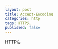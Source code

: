 ```yaml
---
layout: post
title: Accept-Encoding
categories: http
tags: HTTP头
published: false
---
```


HTTP头